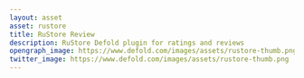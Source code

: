 ```yaml
---
layout: asset
asset: rustore
title: RuStore Review
description: RuStore Defold plugin for ratings and reviews
opengraph_image: https://www.defold.com/images/assets/rustore-thumb.png
twitter_image: https://www.defold.com/images/assets/rustore-thumb.png
---
```

